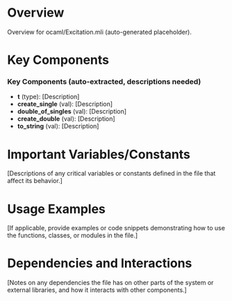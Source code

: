 # Overview

Overview for ocaml/Excitation.mli (auto-generated placeholder).

# Key Components

### Key Components (auto-extracted, descriptions needed)
- **t** (type): [Description]
- **create_single** (val): [Description]
- **double_of_singles** (val): [Description]
- **create_double** (val): [Description]
- **to_string** (val): [Description]

# Important Variables/Constants

[Descriptions of any critical variables or constants defined in the file that affect its behavior.]

# Usage Examples

[If applicable, provide examples or code snippets demonstrating how to use the functions, classes, or modules in the file.]

# Dependencies and Interactions

[Notes on any dependencies the file has on other parts of the system or external libraries, and how it interacts with other components.]

